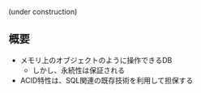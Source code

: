 
(under construction)

## 概要
- メモリ上のオブジェクトのように操作できるDB
	- しかし、永続性は保証される
- ACID特性は、SQL関連の既存技術を利用して担保する
